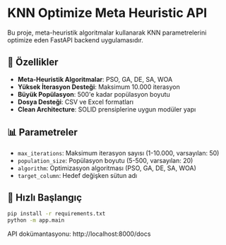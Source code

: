 # KNN Optimize Meta Heuristic API

Bu proje, meta-heuristik algoritmalar kullanarak KNN parametrelerini optimize eden FastAPI backend uygulamasıdır.

## 🎯 Özellikler

- **Meta-Heuristik Algoritmalar**: PSO, GA, DE, SA, WOA
- **Yüksek İterasyon Desteği**: Maksimum 10.000 iterasyon
- **Büyük Popülasyon**: 500'e kadar popülasyon boyutu
- **Dosya Desteği**: CSV ve Excel formatları
- **Clean Architecture**: SOLID prensiplerine uygun modüler yapı

## 📊 Parametreler

- `max_iterations`: Maksimum iterasyon sayısı (1-10.000, varsayılan: 50)
- `population_size`: Popülasyon boyutu (5-500, varsayılan: 20)
- `algorithm`: Optimizasyon algoritması (PSO, GA, DE, SA, WOA)
- `target_column`: Hedef değişken sütun adı

## 🚀 Hızlı Başlangıç

```bash
pip install -r requirements.txt
python -m app.main
```

API dokümantasyonu: http://localhost:8000/docs